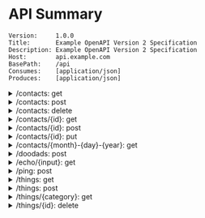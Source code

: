 # API Summary

```
Version:     1.0.0
Title:       Example OpenAPI Version 2 Specification
Description: Example OpenAPI Version 2 Specification
Host:        api.example.com
BasePath:    /api
Consumes:    [application/json]
Produces:    [application/json]
```

<details>
<summary>/contacts: get</summary>


```
GetBunch by ids
```

`query parameters`
- ids: `array`


`responses`
- code: `200`, type: `services.ContactResponse`
	- id: `string`
- `default`, type: `Error`
	- code: `integer`
	- status: `string`
</details>

<details>
<summary>/contacts: post</summary>


```
Create a new contact request entity.
```

`body parameter`
- body: `services.ContactRequest`
	- address: `object`
		- city: `string`
		- state: `string`
		- street: `string`
		- zipCode: `string`
	- eMail: `string`, format: `email`
	- firstName: `string`
	- id: `string`
	- lastName: `string`

`responses`
- code: `200`, type: `services.ContactResponse`
	- id: `string`
- `default`, type: `Error`
	- code: `integer`
	- status: `string`
</details>

<details>
<summary>/contacts: delete</summary>


```
DeleteBulk contact by id
```

`query parameters`
- ids: `array`


`responses`
- `default`, type: `Error`
	- code: `integer`
	- status: `string`
</details>

<details>
<summary>/contacts/{id}: get</summary>


```
GetOne contact by id
```

`path parameters`
- id: `integer`


`responses`
- code: `200`, type: `services.ContactResponse`
	- id: `string`
- `default`, type: `Error`
	- code: `integer`
	- status: `string`
</details>

<details>
<summary>/contacts/{id}: post</summary>


```
Update a contact entity with provided data.
```

`path parameters`
- id: `integer`

`body parameter`
- body: `services.ContactRequest`
	- address: `object`
		- city: `string`
		- state: `string`
		- street: `string`
		- zipCode: `string`
	- eMail: `string`, format: `email`
	- firstName: `string`
	- id: `string`
	- lastName: `string`

`responses`
- code: `200`, type: `services.ContactResponse`
	- id: `string`
- `default`, type: `Error`
	- code: `integer`
	- status: `string`
</details>

<details>
<summary>/contacts/{id}: put</summary>


```
Replace a contact entity completely.
```

`path parameters`
- id: `integer`

`body parameter`
- body: `services.ContactRequest`
	- address: `object`
		- city: `string`
		- state: `string`
		- street: `string`
		- zipCode: `string`
	- eMail: `string`, format: `email`
	- firstName: `string`
	- id: `string`
	- lastName: `string`

`responses`
- code: `200`, type: `services.ContactResponse`
	- id: `string`
- `default`, type: `Error`
	- code: `integer`
	- status: `string`
</details>

<details>
<summary>/contacts/{month}-{day}-{year}: get</summary>


```
Get contacts list by date
```

`path parameters`
- month: `string`
- day: `string`
- year: `string`


`responses`
- code: `200`, type: `services.ContactResponse`
	- id: `string`
- `default`, type: `Error`
	- code: `integer`
	- status: `string`
</details>

<details>
<summary>/doodads: post</summary>


```
Create a new doodad entity.
```

`body parameter`
- body: `models.ThingRequest`
	- name: `string`

`responses`
- code: `200`, type: `models.ThingResponse`
	- bool: `boolean`
	- createDate: `string`, format: `date-time,2006-01-02`
	- float32: `number`, format: `float`
	- float64: `number`, format: `double`
	- int: `integer`
	- int16: `integer`, format: `int16`
	- int32: `integer`, format: `int32`
	- int64: `integer`, format: `int64`
	- int8: `integer`, format: `int8`
	- name: `string`
	- uint: `integer`
	- uint16: `integer`, format: `int16`
	- uint32: `integer`, format: `int32`
	- uint64: `integer`, format: `int64`
	- uint8: `integer`, format: `int8`
	- updateDate: `string`, format: `date-time`
- `default`, type: `Error`
	- code: `integer`
	- status: `string`
</details>

<details>
<summary>/echo/{input}: get</summary>


```
Echo returns body with 'i's replaced with 'o's
```

`path parameters`
- input: `string`


`responses`
- code: `200`, type: `EchoResponse`
	- output: `string`
- `default`, type: `Error`
	- code: `integer`
	- status: `string`
</details>

<details>
<summary>/ping: post</summary>


```
Ping returns body with 'i's replaced with 'o's
```

`body parameter`
- body: `services.PingRequest`
	- input: `string`

`responses`
- code: `200`, type: `services.PingResponse`
	- output: `string`
- `default`, type: `Error`
	- code: `integer`
	- status: `string`
</details>

<details>
<summary>/things: get</summary>


```
Get things by date range
```

`query parameters`
- from: `string`, format: `date-time,2006-01-02`
- to: `string`, format: `date-time,2006-01-02`


`responses`
- code: `200`, type: `ThingListResponse`
	- things: `[]array`
		- bool: `boolean`
		- createDate: `string`, format: `date-time,2006-01-02`
		- float32: `number`, format: `float`
		- float64: `number`, format: `double`
		- int: `integer`
		- int16: `integer`, format: `int16`
		- int32: `integer`, format: `int32`
		- int64: `integer`, format: `int64`
		- int8: `integer`, format: `int8`
		- name: `string`
		- uint: `integer`
		- uint16: `integer`, format: `int16`
		- uint32: `integer`, format: `int32`
		- uint64: `integer`, format: `int64`
		- uint8: `integer`, format: `int8`
		- updateDate: `string`, format: `date-time`
- `default`, type: `Error`
	- code: `integer`
	- status: `string`
</details>

<details>
<summary>/things: post</summary>


```
Create thing
```

`body parameter`
- body: `models.ThingRequest`
	- name: `string`

`responses`
- code: `200`, type: `models.ThingResponse`
	- bool: `boolean`
	- createDate: `string`, format: `date-time,2006-01-02`
	- float32: `number`, format: `float`
	- float64: `number`, format: `double`
	- int: `integer`
	- int16: `integer`, format: `int16`
	- int32: `integer`, format: `int32`
	- int64: `integer`, format: `int64`
	- int8: `integer`, format: `int8`
	- name: `string`
	- uint: `integer`
	- uint16: `integer`, format: `int16`
	- uint32: `integer`, format: `int32`
	- uint64: `integer`, format: `int64`
	- uint8: `integer`, format: `int8`
	- updateDate: `string`, format: `date-time`
- `default`, type: `Error`
	- code: `integer`
	- status: `string`
</details>

<details>
<summary>/things/{category}: get</summary>


```
Get things by category and search query
```

`path parameters`
- category: `string`

`query parameters`
- q: `string`


`responses`
- code: `200`, type: `ThingListResponse`
	- things: `[]array`
		- bool: `boolean`
		- createDate: `string`, format: `date-time,2006-01-02`
		- float32: `number`, format: `float`
		- float64: `number`, format: `double`
		- int: `integer`
		- int16: `integer`, format: `int16`
		- int32: `integer`, format: `int32`
		- int64: `integer`, format: `int64`
		- int8: `integer`, format: `int8`
		- name: `string`
		- uint: `integer`
		- uint16: `integer`, format: `int16`
		- uint32: `integer`, format: `int32`
		- uint64: `integer`, format: `int64`
		- uint8: `integer`, format: `int8`
		- updateDate: `string`, format: `date-time`
- `default`, type: `Error`
	- code: `integer`
	- status: `string`
</details>

<details>
<summary>/things/{id}: delete</summary>


```
Delete thing by id
```

`path parameters`
- id: `integer`


`responses`
- `default`, type: `Error`
	- code: `integer`
	- status: `string`
</details>

